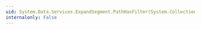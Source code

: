 ```yaml
---
uid: System.Data.Services.ExpandSegment.PathHasFilter(System.Collections.Generic.IEnumerable{System.Data.Services.ExpandSegment})
internalonly: False
---
```

